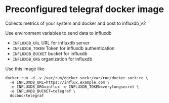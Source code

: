 # Preconfigured telegraf docker image

Collects metrics of your system and docker and post to influxdb_v2

Use environment variables to send data to influxdb

* `INFLUXDB_URL` URL for influxdb server
* `INFLUXDB_TOKEN` Token for influxdb authentication
* `INFLUXDB_BUCKET` bucket for influxdb
* `INFLUXDB_ORG` organization for influxdb

Use this image like

```
docker run -d -v /var/run/docker.sock:/var/run/docker.sock:ro \
  -e INFLUXDB_URL=https://influx.example.com \
  -e INFLUXDB_ORG=influx -e INFLUXDB_TOKEN=verylongsecret \
  -e INFLUXDB_BUCKET=telegraf \
  docbuc/telegraf
```
